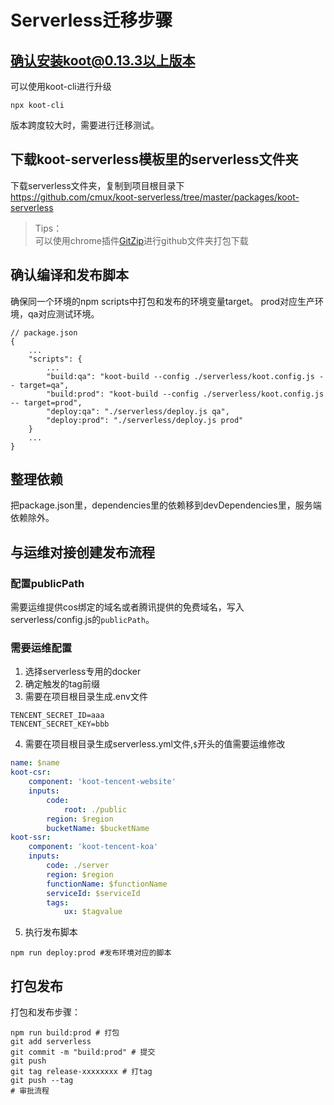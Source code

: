 # Serverless迁移步骤
## 确认安装koot@0.13.3以上版本
可以使用koot-cli进行升级
```
npx koot-cli
```
版本跨度较大时，需要进行迁移测试。
## 下载koot-serverless模板里的serverless文件夹
下载serverless文件夹，复制到项目根目录下  
https://github.com/cmux/koot-serverless/tree/master/packages/koot-serverless
>Tips：  
>可以使用chrome插件[GitZip](https://chrome.google.com/webstore/detail/gitzip-for-github/ffabmkklhbepgcgfonabamgnfafbdlkn)进行github文件夹打包下载
## 确认编译和发布脚本
确保同一个环境的npm scripts中打包和发布的环境变量target。
prod对应生产环境，qa对应测试环境。
```
// package.json
{
    ...
    "scripts": {
        ...
        "build:qa": "koot-build --config ./serverless/koot.config.js -- target=qa",
        "build:prod": "koot-build --config ./serverless/koot.config.js -- target=prod",
        "deploy:qa": "./serverless/deploy.js qa",
        "deploy:prod": "./serverless/deploy.js prod"
    }
    ...
}
```
## 整理依赖
把package.json里，dependencies里的依赖移到devDependencies里，服务端依赖除外。  
## 与运维对接创建发布流程
### 配置publicPath
需要运维提供cos绑定的域名或者腾讯提供的免费域名，写入serverless/config.js的`publicPath`。
### 需要运维配置
1. 选择serverless专用的docker
2. 确定触发的tag前缀
3. 需要在项目根目录生成.env文件
```
TENCENT_SECRET_ID=aaa
TENCENT_SECRET_KEY=bbb
```
4. 需要在项目根目录生成serverless.yml文件,`$`开头的值需要运维修改
```yml
name: $name
koot-csr:
    component: 'koot-tencent-website'
    inputs:
        code:
            root: ./public
        region: $region
        bucketName: $bucketName
koot-ssr:
    component: 'koot-tencent-koa'
    inputs:
        code: ./server
        region: $region
        functionName: $functionName
        serviceId: $serviceId
        tags:
            ux: $tagvalue
```
5. 执行发布脚本
```
npm run deploy:prod #发布环境对应的脚本
```
## 打包发布
打包和发布步骤：
```
npm run build:prod # 打包
git add serverless
git commit -m "build:prod" # 提交
git push
git tag release-xxxxxxxx # 打tag
git push --tag
# 审批流程
```



